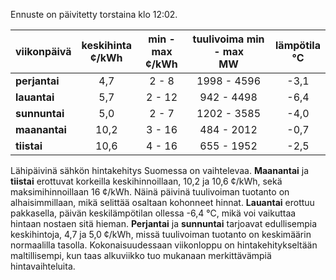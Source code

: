 Ennuste on päivitetty torstaina klo 12:02.

| viikonpäivä  | keskihinta<br>¢/kWh | min - max<br>¢/kWh | tuulivoima min - max<br>MW | lämpötila<br>°C |
|:-------------|:----------------:|:----------------:|:-------------:|:-------------:|
| **perjantai**   | 4,7              | 2 - 8            | 1998 - 4596   | -3,1          |
| **lauantai**    | 5,7              | 2 - 12           | 942 - 4498    | -6,4          |
| **sunnuntai**   | 5,0              | 2 - 7            | 1202 - 3585   | -4,0          |
| **maanantai**   | 10,2             | 3 - 16           | 484 - 2012    | -0,7          |
| **tiistai**     | 10,6             | 4 - 16           | 655 - 1952    | -2,5          |

Lähipäivinä sähkön hintakehitys Suomessa on vaihtelevaa. **Maanantai** ja **tiistai** erottuvat korkeilla keskihinnoillaan, 10,2 ja 10,6 ¢/kWh, sekä maksimihinnoillaan 16 ¢/kWh. Näinä päivinä tuulivoiman tuotanto on alhaisimmillaan, mikä selittää osaltaan kohonneet hinnat. **Lauantai** erottuu pakkasella, päivän keskilämpötilan ollessa -6,4 °C, mikä voi vaikuttaa hintaan nostaen sitä hieman. **Perjantai** ja **sunnuntai** tarjoavat edullisempia keskihintoja, 4,7 ja 5,0 ¢/kWh, missä tuulivoiman tuotanto on keskimäärin normaalilla tasolla. Kokonaisuudessaan viikonloppu on hintakehitykseltään maltillisempi, kun taas alkuviikko tuo mukanaan merkittävämpiä hintavaihteluita.